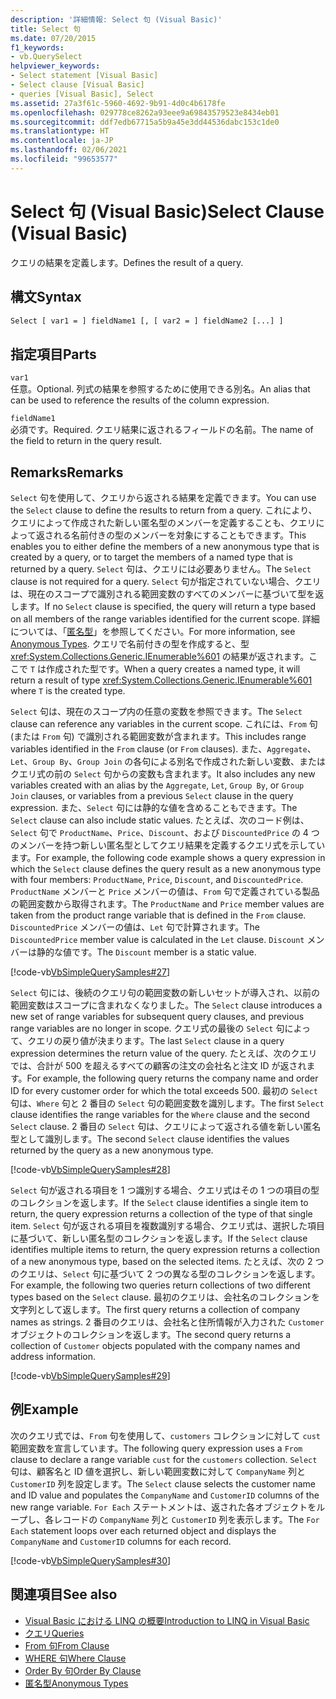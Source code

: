 ```yaml
---
description: '詳細情報: Select 句 (Visual Basic)'
title: Select 句
ms.date: 07/20/2015
f1_keywords:
- vb.QuerySelect
helpviewer_keywords:
- Select statement [Visual Basic]
- Select clause [Visual Basic]
- queries [Visual Basic], Select
ms.assetid: 27a3f61c-5960-4692-9b91-4d0c4b6178fe
ms.openlocfilehash: 029778ce8262a93eee9a69843579523e8434eb01
ms.sourcegitcommit: ddf7edb67715a5b9a45e3dd44536dabc153c1de0
ms.translationtype: HT
ms.contentlocale: ja-JP
ms.lasthandoff: 02/06/2021
ms.locfileid: "99653577"
---
```

# <a name="select-clause-visual-basic"></a><span data-ttu-id="91cd3-103">Select 句 (Visual Basic)</span><span class="sxs-lookup"><span data-stu-id="91cd3-103">Select Clause (Visual Basic)</span></span>

<span data-ttu-id="91cd3-104">クエリの結果を定義します。</span><span class="sxs-lookup"><span data-stu-id="91cd3-104">Defines the result of a query.</span></span>  
  
## <a name="syntax"></a><span data-ttu-id="91cd3-105">構文</span><span class="sxs-lookup"><span data-stu-id="91cd3-105">Syntax</span></span>  
  
```vb  
Select [ var1 = ] fieldName1 [, [ var2 = ] fieldName2 [...] ]  
```  
  
## <a name="parts"></a><span data-ttu-id="91cd3-106">指定項目</span><span class="sxs-lookup"><span data-stu-id="91cd3-106">Parts</span></span>  

 `var1`  
 <span data-ttu-id="91cd3-107">任意。</span><span class="sxs-lookup"><span data-stu-id="91cd3-107">Optional.</span></span> <span data-ttu-id="91cd3-108">列式の結果を参照するために使用できる別名。</span><span class="sxs-lookup"><span data-stu-id="91cd3-108">An alias that can be used to reference the results of the column expression.</span></span>  
  
 `fieldName1`  
 <span data-ttu-id="91cd3-109">必須です。</span><span class="sxs-lookup"><span data-stu-id="91cd3-109">Required.</span></span> <span data-ttu-id="91cd3-110">クエリ結果に返されるフィールドの名前。</span><span class="sxs-lookup"><span data-stu-id="91cd3-110">The name of the field to return in the query result.</span></span>  
  
## <a name="remarks"></a><span data-ttu-id="91cd3-111">Remarks</span><span class="sxs-lookup"><span data-stu-id="91cd3-111">Remarks</span></span>  

 <span data-ttu-id="91cd3-112">`Select` 句を使用して、クエリから返される結果を定義できます。</span><span class="sxs-lookup"><span data-stu-id="91cd3-112">You can use the `Select` clause to define the results to return from a query.</span></span> <span data-ttu-id="91cd3-113">これにより、クエリによって作成された新しい匿名型のメンバーを定義することも、クエリによって返される名前付きの型のメンバーを対象にすることもできます。</span><span class="sxs-lookup"><span data-stu-id="91cd3-113">This enables you to either define the members of a new anonymous type that is created by a query, or to target the members of a named type that is returned by a query.</span></span> <span data-ttu-id="91cd3-114">`Select` 句は、クエリには必要ありません。</span><span class="sxs-lookup"><span data-stu-id="91cd3-114">The `Select` clause is not required for a query.</span></span> <span data-ttu-id="91cd3-115">`Select` 句が指定されていない場合、クエリは、現在のスコープで識別される範囲変数のすべてのメンバーに基づいて型を返します。</span><span class="sxs-lookup"><span data-stu-id="91cd3-115">If no `Select` clause is specified, the query will return a type based on all members of the range variables identified for the current scope.</span></span> <span data-ttu-id="91cd3-116">詳細については、「[匿名型](../../programming-guide/language-features/objects-and-classes/anonymous-types.md)」を参照してください。</span><span class="sxs-lookup"><span data-stu-id="91cd3-116">For more information, see [Anonymous Types](../../programming-guide/language-features/objects-and-classes/anonymous-types.md).</span></span> <span data-ttu-id="91cd3-117">クエリで名前付きの型を作成すると、型 <xref:System.Collections.Generic.IEnumerable%601> の結果が返されます。ここで `T` は作成された型です。</span><span class="sxs-lookup"><span data-stu-id="91cd3-117">When a query creates a named type, it will return a result of type <xref:System.Collections.Generic.IEnumerable%601> where `T` is the created type.</span></span>  
  
 <span data-ttu-id="91cd3-118">`Select` 句は、現在のスコープ内の任意の変数を参照できます。</span><span class="sxs-lookup"><span data-stu-id="91cd3-118">The `Select` clause can reference any variables in the current scope.</span></span> <span data-ttu-id="91cd3-119">これには、`From` 句 (または `From` 句) で識別される範囲変数が含まれます。</span><span class="sxs-lookup"><span data-stu-id="91cd3-119">This includes range variables identified in the `From` clause (or `From` clauses).</span></span> <span data-ttu-id="91cd3-120">また、`Aggregate`、`Let`、`Group By`、`Group Join` の各句による別名で作成された新しい変数、またはクエリ式の前の `Select` 句からの変数も含まれます。</span><span class="sxs-lookup"><span data-stu-id="91cd3-120">It also includes any new variables created with an alias by the `Aggregate`, `Let`, `Group By`, or `Group Join` clauses, or variables from a previous `Select` clause in the query expression.</span></span> <span data-ttu-id="91cd3-121">また、`Select` 句には静的な値を含めることもできます。</span><span class="sxs-lookup"><span data-stu-id="91cd3-121">The `Select` clause can also include static values.</span></span> <span data-ttu-id="91cd3-122">たとえば、次のコード例は、`Select` 句で `ProductName`、`Price`、`Discount`、および `DiscountedPrice` の 4 つのメンバーを持つ新しい匿名型としてクエリ結果を定義するクエリ式を示しています。</span><span class="sxs-lookup"><span data-stu-id="91cd3-122">For example, the following code example shows a query expression in which the `Select` clause defines the query result as a new anonymous type with four members: `ProductName`, `Price`, `Discount`, and `DiscountedPrice`.</span></span> <span data-ttu-id="91cd3-123">`ProductName` メンバーと `Price` メンバーの値は、`From` 句で定義されている製品の範囲変数から取得されます。</span><span class="sxs-lookup"><span data-stu-id="91cd3-123">The `ProductName` and `Price` member values are taken from the product range variable that is defined in the `From` clause.</span></span> <span data-ttu-id="91cd3-124">`DiscountedPrice` メンバーの値は、`Let` 句で計算されます。</span><span class="sxs-lookup"><span data-stu-id="91cd3-124">The `DiscountedPrice` member value is calculated in the `Let` clause.</span></span> <span data-ttu-id="91cd3-125">`Discount` メンバーは静的な値です。</span><span class="sxs-lookup"><span data-stu-id="91cd3-125">The `Discount` member is a static value.</span></span>  
  
 [!code-vb[VbSimpleQuerySamples#27](~/samples/snippets/visualbasic/VS_Snippets_VBCSharp/VbSimpleQuerySamples/VB/QuerySamples1.vb#27)]  
  
 <span data-ttu-id="91cd3-126">`Select` 句には、後続のクエリ句の範囲変数の新しいセットが導入され、以前の範囲変数はスコープに含まれなくなりました。</span><span class="sxs-lookup"><span data-stu-id="91cd3-126">The `Select` clause introduces a new set of range variables for subsequent query clauses, and previous range variables are no longer in scope.</span></span> <span data-ttu-id="91cd3-127">クエリ式の最後の `Select` 句によって、クエリの戻り値が決まります。</span><span class="sxs-lookup"><span data-stu-id="91cd3-127">The last `Select` clause in a query expression determines the return value of the query.</span></span> <span data-ttu-id="91cd3-128">たとえば、次のクエリでは、合計が 500 を超えるすべての顧客の注文の会社名と注文 ID が返されます。</span><span class="sxs-lookup"><span data-stu-id="91cd3-128">For example, the following query returns the company name and order ID for every customer order for which the total exceeds 500.</span></span> <span data-ttu-id="91cd3-129">最初の `Select` 句は、`Where` 句と 2 番目の `Select` 句の範囲変数を識別します。</span><span class="sxs-lookup"><span data-stu-id="91cd3-129">The first `Select` clause identifies the range variables for the `Where` clause and the second `Select` clause.</span></span> <span data-ttu-id="91cd3-130">2 番目の `Select` 句は、クエリによって返される値を新しい匿名型として識別します。</span><span class="sxs-lookup"><span data-stu-id="91cd3-130">The second `Select` clause identifies the values returned by the query as a new anonymous type.</span></span>  
  
 [!code-vb[VbSimpleQuerySamples#28](~/samples/snippets/visualbasic/VS_Snippets_VBCSharp/VbSimpleQuerySamples/VB/QuerySamples1.vb#28)]  
  
 <span data-ttu-id="91cd3-131">`Select` 句が返される項目を 1 つ識別する場合、クエリ式はその 1 つの項目の型のコレクションを返します。</span><span class="sxs-lookup"><span data-stu-id="91cd3-131">If the `Select` clause identifies a single item to return, the query expression returns a collection of the type of that single item.</span></span> <span data-ttu-id="91cd3-132">`Select` 句が返される項目を複数識別する場合、クエリ式は、選択した項目に基づいて、新しい匿名型のコレクションを返します。</span><span class="sxs-lookup"><span data-stu-id="91cd3-132">If the `Select` clause identifies multiple items to return, the query expression returns a collection of a new anonymous type, based on the selected items.</span></span> <span data-ttu-id="91cd3-133">たとえば、次の 2 つのクエリは、`Select` 句に基づいて 2 つの異なる型のコレクションを返します。</span><span class="sxs-lookup"><span data-stu-id="91cd3-133">For example, the following two queries return collections of two different types based on the `Select` clause.</span></span> <span data-ttu-id="91cd3-134">最初のクエリは、会社名のコレクションを文字列として返します。</span><span class="sxs-lookup"><span data-stu-id="91cd3-134">The first query returns a collection of company names as strings.</span></span> <span data-ttu-id="91cd3-135">2 番目のクエリは、会社名と住所情報が入力された `Customer` オブジェクトのコレクションを返します。</span><span class="sxs-lookup"><span data-stu-id="91cd3-135">The second query returns a collection of `Customer` objects populated with the company names and address information.</span></span>  
  
 [!code-vb[VbSimpleQuerySamples#29](~/samples/snippets/visualbasic/VS_Snippets_VBCSharp/VbSimpleQuerySamples/VB/QuerySamples1.vb#29)]  
  
## <a name="example"></a><span data-ttu-id="91cd3-136">例</span><span class="sxs-lookup"><span data-stu-id="91cd3-136">Example</span></span>  

 <span data-ttu-id="91cd3-137">次のクエリ式では、`From` 句を使用して、`customers` コレクションに対して `cust` 範囲変数を宣言しています。</span><span class="sxs-lookup"><span data-stu-id="91cd3-137">The following query expression uses a `From` clause to declare a range variable `cust` for the `customers` collection.</span></span> <span data-ttu-id="91cd3-138">`Select` 句は、顧客名と ID 値を選択し、新しい範囲変数に対して `CompanyName` 列と `CustomerID` 列を設定します。</span><span class="sxs-lookup"><span data-stu-id="91cd3-138">The `Select` clause selects the customer name and ID value and populates the `CompanyName` and `CustomerID` columns of the new range variable.</span></span> <span data-ttu-id="91cd3-139">`For Each` ステートメントは、返された各オブジェクトをループし、各レコードの `CompanyName` 列と `CustomerID` 列を表示します。</span><span class="sxs-lookup"><span data-stu-id="91cd3-139">The `For Each` statement loops over each returned object and displays the `CompanyName` and `CustomerID` columns for each record.</span></span>  
  
 [!code-vb[VbSimpleQuerySamples#30](~/samples/snippets/visualbasic/VS_Snippets_VBCSharp/VbSimpleQuerySamples/VB/QuerySamples1.vb#30)]  
  
## <a name="see-also"></a><span data-ttu-id="91cd3-140">関連項目</span><span class="sxs-lookup"><span data-stu-id="91cd3-140">See also</span></span>

- [<span data-ttu-id="91cd3-141">Visual Basic における LINQ の概要</span><span class="sxs-lookup"><span data-stu-id="91cd3-141">Introduction to LINQ in Visual Basic</span></span>](../../programming-guide/language-features/linq/introduction-to-linq.md)
- [<span data-ttu-id="91cd3-142">クエリ</span><span class="sxs-lookup"><span data-stu-id="91cd3-142">Queries</span></span>](index.md)
- [<span data-ttu-id="91cd3-143">From 句</span><span class="sxs-lookup"><span data-stu-id="91cd3-143">From Clause</span></span>](from-clause.md)
- [<span data-ttu-id="91cd3-144">WHERE 句</span><span class="sxs-lookup"><span data-stu-id="91cd3-144">Where Clause</span></span>](where-clause.md)
- [<span data-ttu-id="91cd3-145">Order By 句</span><span class="sxs-lookup"><span data-stu-id="91cd3-145">Order By Clause</span></span>](order-by-clause.md)
- [<span data-ttu-id="91cd3-146">匿名型</span><span class="sxs-lookup"><span data-stu-id="91cd3-146">Anonymous Types</span></span>](../../programming-guide/language-features/objects-and-classes/anonymous-types.md)
